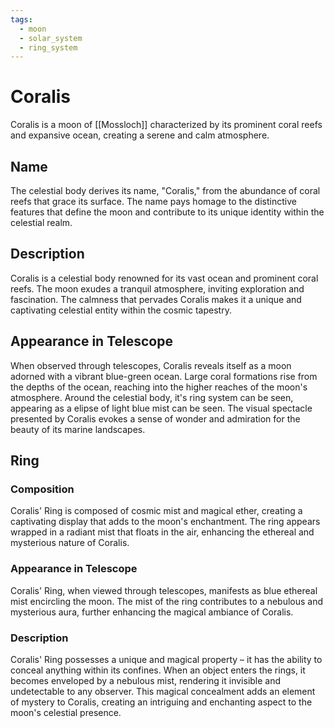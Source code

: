 ```yaml
---
tags:
  - moon
  - solar_system
  - ring_system
---
```

# Coralis

Coralis is a moon of [[Mossloch]] characterized by its prominent coral reefs and expansive ocean, creating a serene and calm atmosphere.

## Name

The celestial body derives its name, "Coralis," from the abundance of coral reefs that grace its surface. The name pays homage to the distinctive features that define the moon and contribute to its unique identity within the celestial realm.

## Description

Coralis is a celestial body renowned for its vast ocean and prominent coral reefs. The moon exudes a tranquil atmosphere, inviting exploration and fascination. The calmness that pervades Coralis makes it a unique and captivating celestial entity within the cosmic tapestry.

## Appearance in Telescope

When observed through telescopes, Coralis reveals itself as a moon adorned with a vibrant blue-green ocean. Large coral formations rise from the depths of the ocean, reaching into the higher reaches of the moon's atmosphere. Around the celestial body, it's ring system can be seen, appearing as a elipse of light blue mist can be seen.
The visual spectacle presented by Coralis evokes a sense of wonder and admiration for the beauty of its marine landscapes.

## Ring

### Composition

Coralis' Ring is composed of cosmic mist and magical ether, creating a captivating display that adds to the moon's enchantment. The ring appears wrapped in a radiant mist that floats in the air, enhancing the ethereal and mysterious nature of Coralis.

### Appearance in Telescope

Coralis' Ring, when viewed through telescopes, manifests as blue ethereal mist encircling the moon. The mist of the ring contributes to a nebulous and mysterious aura, further enhancing the magical ambiance of Coralis.

### Description

Coralis' Ring possesses a unique and magical property – it has the ability to conceal anything within its confines. When an object enters the rings, it becomes enveloped by a nebulous mist, rendering it invisible and undetectable to any observer. This magical concealment adds an element of mystery to Coralis, creating an intriguing and enchanting aspect to the moon's celestial presence.